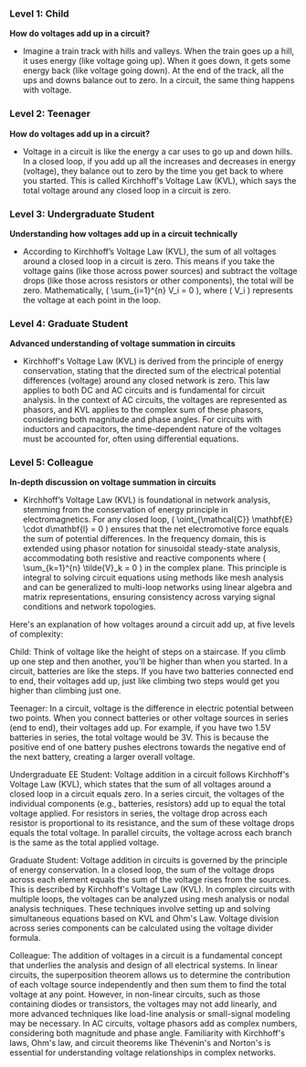 ### Level 1:  Child

**How do voltages add up in a circuit?**
- Imagine a train track with hills and valleys. When the train goes up a hill, it uses energy (like voltage going up). When it goes down, it gets some energy back (like voltage going down). At the end of the track, all the ups and downs balance out to zero. In a circuit, the same thing happens with voltage.

### Level 2:  Teenager

**How do voltages add up in a circuit?**
- Voltage in a circuit is like the energy a car uses to go up and down hills. In a closed loop, if you add up all the increases and decreases in energy (voltage), they balance out to zero by the time you get back to where you started. This is called Kirchhoff's Voltage Law (KVL), which says the total voltage around any closed loop in a circuit is zero.

### Level 3: Undergraduate Student

**Understanding how voltages add up in a circuit technically**
- According to Kirchhoff’s Voltage Law (KVL), the sum of all voltages around a closed loop in a circuit is zero. This means if you take the voltage gains (like those across power sources) and subtract the voltage drops (like those across resistors or other components), the total will be zero. Mathematically, \( \sum_{i=1}^{n} V_i = 0 \), where \( V_i \) represents the voltage at each point in the loop.

### Level 4:  Graduate Student

**Advanced understanding of voltage summation in circuits**
- Kirchhoff's Voltage Law (KVL) is derived from the principle of energy conservation, stating that the directed sum of the electrical potential differences (voltage) around any closed network is zero. This law applies to both DC and AC circuits and is fundamental for circuit analysis. In the context of AC circuits, the voltages are represented as phasors, and KVL applies to the complex sum of these phasors, considering both magnitude and phase angles. For circuits with inductors and capacitors, the time-dependent nature of the voltages must be accounted for, often using differential equations.

### Level 5:  Colleague

**In-depth discussion on voltage summation in circuits**
- Kirchhoff’s Voltage Law (KVL) is foundational in network analysis, stemming from the conservation of energy principle in electromagnetics. For any closed loop, \( \oint_{\mathcal{C}} \mathbf{E} \cdot d\mathbf{l} = 0 \) ensures that the net electromotive force equals the sum of potential differences. In the frequency domain, this is extended using phasor notation for sinusoidal steady-state analysis, accommodating both resistive and reactive components where \( \sum_{k=1}^{n} \tilde{V}_k = 0 \) in the complex plane. This principle is integral to solving circuit equations using methods like mesh analysis and can be generalized to multi-loop networks using linear algebra and matrix representations, ensuring consistency across varying signal conditions and network topologies.

Here's an explanation of how voltages around a circuit add up, at five levels of complexity:

Child:
Think of voltage like the height of steps on a staircase. If you climb up one step and then another, you'll be higher than when you started. In a circuit, batteries are like the steps. If you have two batteries connected end to end, their voltages add up, just like climbing two steps would get you higher than climbing just one.

Teenager:
In a circuit, voltage is the difference in electric potential between two points. When you connect batteries or other voltage sources in series (end to end), their voltages add up. For example, if you have two 1.5V batteries in series, the total voltage would be 3V. This is because the positive end of one battery pushes electrons towards the negative end of the next battery, creating a larger overall voltage.

Undergraduate EE Student:
Voltage addition in a circuit follows Kirchhoff's Voltage Law (KVL), which states that the sum of all voltages around a closed loop in a circuit equals zero. In a series circuit, the voltages of the individual components (e.g., batteries, resistors) add up to equal the total voltage applied. For resistors in series, the voltage drop across each resistor is proportional to its resistance, and the sum of these voltage drops equals the total voltage. In parallel circuits, the voltage across each branch is the same as the total applied voltage.

Graduate Student:
Voltage addition in circuits is governed by the principle of energy conservation. In a closed loop, the sum of the voltage drops across each element equals the sum of the voltage rises from the sources. This is described by Kirchhoff's Voltage Law (KVL). In complex circuits with multiple loops, the voltages can be analyzed using mesh analysis or nodal analysis techniques. These techniques involve setting up and solving simultaneous equations based on KVL and Ohm's Law. Voltage division across series components can be calculated using the voltage divider formula.

Colleague:
The addition of voltages in a circuit is a fundamental concept that underlies the analysis and design of all electrical systems. In linear circuits, the superposition theorem allows us to determine the contribution of each voltage source independently and then sum them to find the total voltage at any point. However, in non-linear circuits, such as those containing diodes or transistors, the voltages may not add linearly, and more advanced techniques like load-line analysis or small-signal modeling may be necessary. In AC circuits, voltage phasors add as complex numbers, considering both magnitude and phase angle. Familiarity with Kirchhoff's laws, Ohm's law, and circuit theorems like Thévenin's and Norton's is essential for understanding voltage relationships in complex networks.
